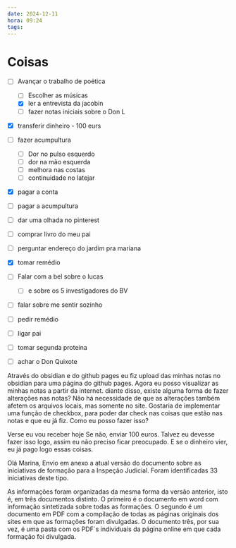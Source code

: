 ```yaml
---
date: 2024-12-11
hora: 09:24
tags:
---
```



# Coisas
- [ ] Avançar o trabalho de poética
	- [ ] Escolher as músicas
	- [x] ler a entrevista da jacobin
	- [ ] fazer notas iniciais sobre o Don L
- [x] transferir dinheiro - 100 eurs
- [ ] fazer acumpultura
	- [ ] Dor no pulso esquerdo
	- [ ] dor na mão esquerda
	- [ ] melhora nas costas
	- [ ] continuidade no latejar
- [x] pagar a conta
- [ ] pagar a acumpultura
- [ ] dar uma olhada no pinterest
- [ ] comprar livro do meu pai
- [ ] perguntar endereço do jardim pra mariana
- [x] tomar remédio
- [ ] Falar com a bel sobre o lucas
	- [ ] e sobre os 5 investigadores do BV
- [ ] falar sobre me sentir sozinho
- [ ] pedir remédio
- [ ] ligar pai
- [ ] tomar segunda proteina
- [ ] achar o Don Quixote


Através do obsidian e do github pages eu fiz upload das minhas notas no obsidian para uma página do github pages. Agora eu posso visualizar as minhas notas a partir da internet. diante disso, existe alguma forma de fazer alterações nas notas? Não há necessidade de que as alterações também afetem os arquivos locais, mas somente no site.  Gostaria de implementar uma função de checkbox, para poder dar check nas coisas que estão nas notas e que eu já fiz. Como eu posso fazer isso?

Verse eu vou receber hoje
Se não, enviar 100 euros.
Talvez eu devesse fazer isso logo, assim eu não preciso ficar preocupado. E se o dinheiro vier, eu já pago logo essas coisas.


Olá Marina, 
Envio em anexo a atual versão do documento sobre as iniciativas de formação para a Inspeção Judicial. Foram identificadas 33 iniciativas deste tipo.

As informações foram organizadas da mesma forma da versão anterior, isto é, em três documentos distinto. O primeiro é o documento em word com informação sintetizada sobre todas as formações. O segundo é um documento em PDF com a compilação de todas as páginas originais dos sites em que as formações foram divulgadas. O documento três, por sua vez, é uma pasta com os PDF´s individuais da página online em que cada formação foi divulgada. 
